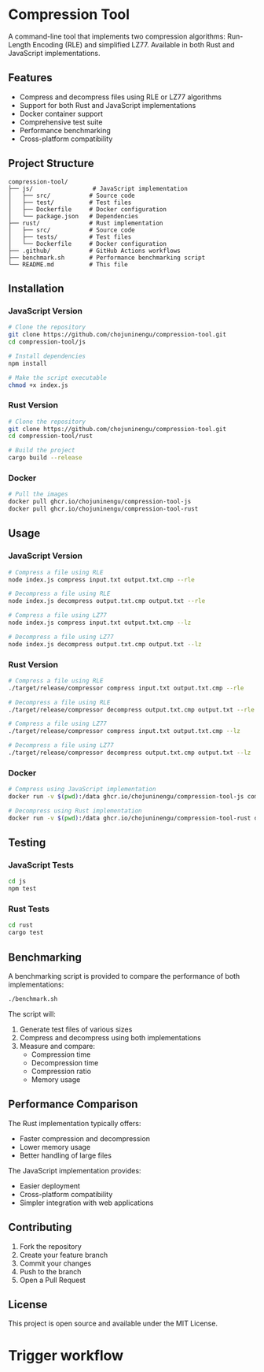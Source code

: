 # Compression Tool

A command-line tool that implements two compression algorithms: Run-Length Encoding (RLE) and simplified LZ77. Available in both Rust and JavaScript implementations.

## Features

- Compress and decompress files using RLE or LZ77 algorithms
- Support for both Rust and JavaScript implementations
- Docker container support
- Comprehensive test suite
- Performance benchmarking
- Cross-platform compatibility

## Project Structure

```
compression-tool/
├── js/                 # JavaScript implementation
│   ├── src/           # Source code 
│   ├── test/          # Test files
│   ├── Dockerfile     # Docker configuration
│   └── package.json   # Dependencies
├── rust/              # Rust implementation
│   ├── src/           # Source code
│   ├── tests/         # Test files
│   └── Dockerfile     # Docker configuration
├── .github/           # GitHub Actions workflows
├── benchmark.sh       # Performance benchmarking script
└── README.md          # This file
```

## Installation

### JavaScript Version

```bash
# Clone the repository
git clone https://github.com/chojuninengu/compression-tool.git
cd compression-tool/js

# Install dependencies
npm install

# Make the script executable
chmod +x index.js
```

### Rust Version

```bash
# Clone the repository
git clone https://github.com/chojuninengu/compression-tool.git
cd compression-tool/rust

# Build the project
cargo build --release
```

### Docker

```bash
# Pull the images
docker pull ghcr.io/chojuninengu/compression-tool-js
docker pull ghcr.io/chojuninengu/compression-tool-rust
```

## Usage

### JavaScript Version

```bash
# Compress a file using RLE
node index.js compress input.txt output.txt.cmp --rle

# Decompress a file using RLE
node index.js decompress output.txt.cmp output.txt --rle

# Compress a file using LZ77
node index.js compress input.txt output.txt.cmp --lz

# Decompress a file using LZ77
node index.js decompress output.txt.cmp output.txt --lz
```

### Rust Version

```bash
# Compress a file using RLE
./target/release/compressor compress input.txt output.txt.cmp --rle

# Decompress a file using RLE
./target/release/compressor decompress output.txt.cmp output.txt --rle

# Compress a file using LZ77
./target/release/compressor compress input.txt output.txt.cmp --lz

# Decompress a file using LZ77
./target/release/compressor decompress output.txt.cmp output.txt --lz
```

### Docker

```bash
# Compress using JavaScript implementation
docker run -v $(pwd):/data ghcr.io/chojuninengu/compression-tool-js compress /data/input.txt /data/output.txt.cmp --rle

# Decompress using Rust implementation
docker run -v $(pwd):/data ghcr.io/chojuninengu/compression-tool-rust decompress /data/output.txt.cmp /data/output.txt --lz
```

## Testing

### JavaScript Tests

```bash
cd js
npm test
```

### Rust Tests

```bash
cd rust
cargo test
```

## Benchmarking

A benchmarking script is provided to compare the performance of both implementations:

```bash
./benchmark.sh
```

The script will:

1. Generate test files of various sizes
2. Compress and decompress using both implementations
3. Measure and compare:
   - Compression time
   - Decompression time
   - Compression ratio
   - Memory usage

## Performance Comparison

The Rust implementation typically offers:

- Faster compression and decompression
- Lower memory usage
- Better handling of large files

The JavaScript implementation provides:

- Easier deployment
- Cross-platform compatibility
- Simpler integration with web applications

## Contributing

1. Fork the repository
2. Create your feature branch
3. Commit your changes
4. Push to the branch
5. Open a Pull Request

## License

This project is open source and available under the MIT License.
# Trigger workflow
